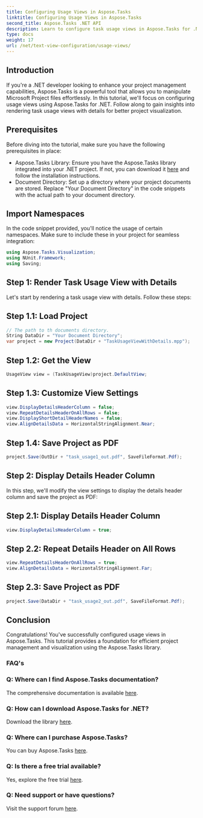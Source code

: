 ```yaml
---
title: Configuring Usage Views in Aspose.Tasks
linktitle: Configuring Usage Views in Aspose.Tasks
second_title: Aspose.Tasks .NET API
description: Learn to configure task usage views in Aspose.Tasks for .NET. Enhance project visualization with detailed steps. Download the library now!
type: docs
weight: 17
url: /net/text-view-configuration/usage-views/
---
```

## Introduction
If you're a .NET developer looking to enhance your project management capabilities, Aspose.Tasks is a powerful tool that allows you to manipulate Microsoft Project files effortlessly. In this tutorial, we'll focus on configuring usage views using Aspose.Tasks for .NET. Follow along to gain insights into rendering task usage views with details for better project visualization.
## Prerequisites
Before diving into the tutorial, make sure you have the following prerequisites in place:
- Aspose.Tasks Library: Ensure you have the Aspose.Tasks library integrated into your .NET project. If not, you can download it [here](https://releases.aspose.com/tasks/net/) and follow the installation instructions.
- Document Directory: Set up a directory where your project documents are stored. Replace "Your Document Directory" in the code snippets with the actual path to your document directory.
## Import Namespaces
In the code snippet provided, you'll notice the usage of certain namespaces. Make sure to include these in your project for seamless integration:
```csharp
using Aspose.Tasks.Visualization;
using NUnit.Framework;
using Saving;
```
## Step 1: Render Task Usage View with Details
Let's start by rendering a task usage view with details. Follow these steps:
## Step 1.1: Load Project
```csharp
// The path to th documents directory.
String DataDir = "Your Document Directory";
var project = new Project(DataDir + "TaskUsageViewWithDetails.mpp");
```
## Step 1.2: Get the View
```csharp
UsageView view = (TaskUsageView)project.DefaultView;
```
## Step 1.3: Customize View Settings
```csharp
view.DisplayDetailsHeaderColumn = false;
view.RepeatDetailsHeaderOnAllRows = false;
view.DisplayShortDetailHeaderNames = false;
view.AlignDetailsData = HorizontalStringAlignment.Near;
```
## Step 1.4: Save Project as PDF
```csharp
project.Save(OutDir + "task_usage1_out.pdf", SaveFileFormat.Pdf);
```
## Step 2: Display Details Header Column
In this step, we'll modify the view settings to display the details header column and save the project as PDF:
## Step 2.1: Display Details Header Column
```csharp
view.DisplayDetailsHeaderColumn = true;
```
## Step 2.2: Repeat Details Header on All Rows
```csharp
view.RepeatDetailsHeaderOnAllRows = true;
view.AlignDetailsData = HorizontalStringAlignment.Far;
```
## Step 2.3: Save Project as PDF
```csharp
project.Save(DataDir + "task_usage2_out.pdf", SaveFileFormat.Pdf);
```
## Conclusion
Congratulations! You've successfully configured usage views in Aspose.Tasks. This tutorial provides a foundation for efficient project management and visualization using the Aspose.Tasks library.

### FAQ's
### Q: Where can I find Aspose.Tasks documentation?
The comprehensive documentation is available [here](https://reference.aspose.com/tasks/net/).
### Q: How can I download Aspose.Tasks for .NET?
Download the library [here](https://releases.aspose.com/tasks/net/).
### Q: Where can I purchase Aspose.Tasks?
You can buy Aspose.Tasks [here](https://purchase.aspose.com/buy).
### Q: Is there a free trial available?
Yes, explore the free trial [here](https://releases.aspose.com/).
### Q: Need support or have questions?
Visit the support forum [here](https://forum.aspose.com/c/tasks/15).
